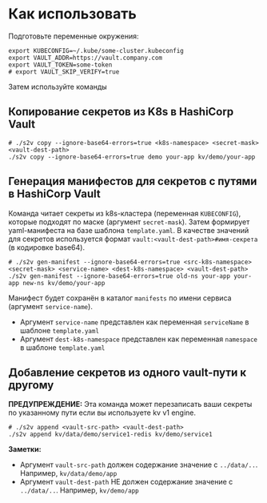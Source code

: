 # Как использовать

Подготовьте переменные окружения:

```shell
export KUBECONFIG=~/.kube/some-cluster.kubeconfig
export VAULT_ADDR=https://vault.company.com
export VAULT_TOKEN=some-token
# export VAULT_SKIP_VERIFY=true
```

Затем используйте команды

## Копирование секретов из K8s в HashiCorp Vault

```shell
# ./s2v copy --ignore-base64-errors=true <k8s-namespace> <secret-mask> <vault-dest-path>
./s2v copy --ignore-base64-errors=true demo your-app kv/demo/your-app
```

## Генерация манифестов для секретов с путями в HashiCorp Vault

Команда читает секреты из k8s-кластера (переменная `KUBECONFIG`), которые подходят по маске (аргумент `secret-mask`).
Затем формирует yaml-манифеста на базе шаблона `template.yaml`. В качестве значений для секретов используется формат `vault:<vault-dest-path>#имя-секрета` (в кодировке base64).

```shell
# ./s2v gen-manifest --ignore-base64-errors=true <src-k8s-namespace> <secret-mask> <service-name> <dest-k8s-namespace> <vault-dest-path>
./s2v gen-manifest --ignore-base64-errors=true old-ns your-app your-app new-ns kv/demo/your-app
```

Манифест будет сохранён в каталог `manifests` по имени сервиса (аргумент `service-name`).

- Аргумент `service-name` представлен как переменная `serviceName` в шаблоне `template.yaml`
- Аргумент `dest-k8s-namespace` представлен как переменная `namespace` в шаблоне `template.yaml`

## Добавление секретов из одного vault-пути к другому

**ПРЕДУПРЕЖДЕНИЕ:** Эта команда может перезаписать ваши секреты по указанному пути если вы используете kv v1 engine.

```shell
# ./s2v append <vault-src-path> <vault-dest-path>
./s2v append kv/data/demo/service1-redis kv/demo/service1
```

**Заметки:**
- Аргумент `vault-src-path` должен содержание значение с `../data/..`. Например, `kv/data/demo/app`
- Аргумент `vault-dest-path` НЕ должен содержание значение с `../data/..`. Например, `kv/demo/app`